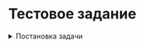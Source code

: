 # Тестовое задание

<details>
<summary>Постановка задачи</summary>

задача для плейбука
+ - сбор фактов и вывод на дебаг. Из фактов выбираем нужные (хостнейм, ип итд)  
+ - анализируем сервисы которые есть в systemctl, смотрим статусы, версии - выдаем на экран  
+ - ресурсы системы - память , цпу - всего, занято, свободно  
+ - диски, точки монтирования, занятость  
+ - порты в состоянии Listen - какие сервисы их слушают  
+ - пользователи у которых есть шелл  
+ - крон скрипты  

Генерация репорта через jinja2

</details>





